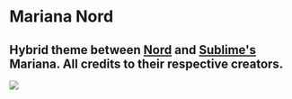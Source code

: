 # Mariana Nord

## Hybrid theme between [Nord](https://github.com/arcticicestudio/nord-visual-studio-code) and [Sublime's](https://www.sublimetext.com) Mariana. All credits to their respective creators.

<img src="https://i.imgur.com/mu7Z8gt.png">